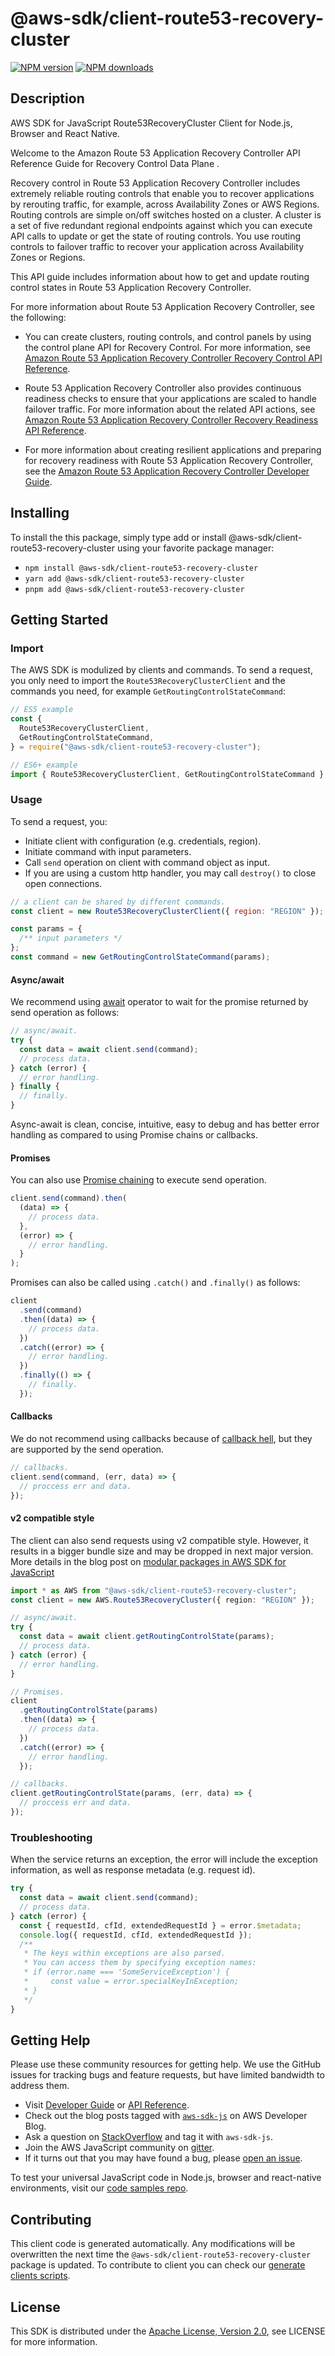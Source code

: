 # @aws-sdk/client-route53-recovery-cluster

[![NPM version](https://img.shields.io/npm/v/@aws-sdk/client-route53-recovery-cluster/latest.svg)](https://www.npmjs.com/package/@aws-sdk/client-route53-recovery-cluster)
[![NPM downloads](https://img.shields.io/npm/dm/@aws-sdk/client-route53-recovery-cluster.svg)](https://www.npmjs.com/package/@aws-sdk/client-route53-recovery-cluster)

## Description

AWS SDK for JavaScript Route53RecoveryCluster Client for Node.js, Browser and React Native.

<p>Welcome to the Amazon Route 53 Application Recovery Controller API Reference Guide for Recovery Control Data Plane .</p>
<p>Recovery control in Route 53 Application Recovery Controller includes extremely reliable routing controls that enable you to recover applications
by rerouting traffic, for example, across Availability Zones or AWS Regions. Routing controls are simple on/off switches
hosted on a cluster. A cluster is a set of five redundant regional endpoints against which you can execute API calls to update or
get the state of routing controls. You use routing controls to failover traffic to recover your application
across Availability Zones or Regions.</p>
<p>This API guide includes information about how to get and update routing control states in Route 53 Application Recovery Controller.</p>
<p>For more information about Route 53 Application Recovery Controller, see the following:</p>
<ul>
<li>
<p>You can create clusters, routing controls, and control panels by using the control plane API for Recovery
Control. For more information, see <a href="https://docs.aws.amazon.com/recovery-cluster/latest/api/">Amazon Route 53 Application Recovery Controller Recovery Control API Reference</a>.</p>
</li>
<li>
<p>Route 53 Application Recovery Controller also provides continuous readiness checks to ensure that your applications are scaled to handle failover traffic.
For more information about the related API actions, see <a href="https://docs.aws.amazon.com/recovery-readiness/latest/api/">Amazon Route 53 Application Recovery Controller Recovery Readiness API Reference</a>.</p>
</li>
<li>
<p>For more information about creating resilient applications and preparing for recovery readiness with Route 53 Application Recovery Controller,
see the <a href="r53recovery/latest/dg/">Amazon Route 53 Application Recovery Controller Developer Guide</a>.</p>
</li>
</ul>

## Installing

To install the this package, simply type add or install @aws-sdk/client-route53-recovery-cluster
using your favorite package manager:

- `npm install @aws-sdk/client-route53-recovery-cluster`
- `yarn add @aws-sdk/client-route53-recovery-cluster`
- `pnpm add @aws-sdk/client-route53-recovery-cluster`

## Getting Started

### Import

The AWS SDK is modulized by clients and commands.
To send a request, you only need to import the `Route53RecoveryClusterClient` and
the commands you need, for example `GetRoutingControlStateCommand`:

```js
// ES5 example
const {
  Route53RecoveryClusterClient,
  GetRoutingControlStateCommand,
} = require("@aws-sdk/client-route53-recovery-cluster");
```

```ts
// ES6+ example
import { Route53RecoveryClusterClient, GetRoutingControlStateCommand } from "@aws-sdk/client-route53-recovery-cluster";
```

### Usage

To send a request, you:

- Initiate client with configuration (e.g. credentials, region).
- Initiate command with input parameters.
- Call `send` operation on client with command object as input.
- If you are using a custom http handler, you may call `destroy()` to close open connections.

```js
// a client can be shared by different commands.
const client = new Route53RecoveryClusterClient({ region: "REGION" });

const params = {
  /** input parameters */
};
const command = new GetRoutingControlStateCommand(params);
```

#### Async/await

We recommend using [await](https://developer.mozilla.org/en-US/docs/Web/JavaScript/Reference/Operators/await)
operator to wait for the promise returned by send operation as follows:

```js
// async/await.
try {
  const data = await client.send(command);
  // process data.
} catch (error) {
  // error handling.
} finally {
  // finally.
}
```

Async-await is clean, concise, intuitive, easy to debug and has better error handling
as compared to using Promise chains or callbacks.

#### Promises

You can also use [Promise chaining](https://developer.mozilla.org/en-US/docs/Web/JavaScript/Guide/Using_promises#chaining)
to execute send operation.

```js
client.send(command).then(
  (data) => {
    // process data.
  },
  (error) => {
    // error handling.
  }
);
```

Promises can also be called using `.catch()` and `.finally()` as follows:

```js
client
  .send(command)
  .then((data) => {
    // process data.
  })
  .catch((error) => {
    // error handling.
  })
  .finally(() => {
    // finally.
  });
```

#### Callbacks

We do not recommend using callbacks because of [callback hell](http://callbackhell.com/),
but they are supported by the send operation.

```js
// callbacks.
client.send(command, (err, data) => {
  // proccess err and data.
});
```

#### v2 compatible style

The client can also send requests using v2 compatible style.
However, it results in a bigger bundle size and may be dropped in next major version. More details in the blog post
on [modular packages in AWS SDK for JavaScript](https://aws.amazon.com/blogs/developer/modular-packages-in-aws-sdk-for-javascript/)

```ts
import * as AWS from "@aws-sdk/client-route53-recovery-cluster";
const client = new AWS.Route53RecoveryCluster({ region: "REGION" });

// async/await.
try {
  const data = await client.getRoutingControlState(params);
  // process data.
} catch (error) {
  // error handling.
}

// Promises.
client
  .getRoutingControlState(params)
  .then((data) => {
    // process data.
  })
  .catch((error) => {
    // error handling.
  });

// callbacks.
client.getRoutingControlState(params, (err, data) => {
  // proccess err and data.
});
```

### Troubleshooting

When the service returns an exception, the error will include the exception information,
as well as response metadata (e.g. request id).

```js
try {
  const data = await client.send(command);
  // process data.
} catch (error) {
  const { requestId, cfId, extendedRequestId } = error.$metadata;
  console.log({ requestId, cfId, extendedRequestId });
  /**
   * The keys within exceptions are also parsed.
   * You can access them by specifying exception names:
   * if (error.name === 'SomeServiceException') {
   *     const value = error.specialKeyInException;
   * }
   */
}
```

## Getting Help

Please use these community resources for getting help.
We use the GitHub issues for tracking bugs and feature requests, but have limited bandwidth to address them.

- Visit [Developer Guide](https://docs.aws.amazon.com/sdk-for-javascript/v3/developer-guide/welcome.html)
  or [API Reference](https://docs.aws.amazon.com/AWSJavaScriptSDK/v3/latest/index.html).
- Check out the blog posts tagged with [`aws-sdk-js`](https://aws.amazon.com/blogs/developer/tag/aws-sdk-js/)
  on AWS Developer Blog.
- Ask a question on [StackOverflow](https://stackoverflow.com/questions/tagged/aws-sdk-js) and tag it with `aws-sdk-js`.
- Join the AWS JavaScript community on [gitter](https://gitter.im/aws/aws-sdk-js-v3).
- If it turns out that you may have found a bug, please [open an issue](https://github.com/aws/aws-sdk-js-v3/issues/new/choose).

To test your universal JavaScript code in Node.js, browser and react-native environments,
visit our [code samples repo](https://github.com/aws-samples/aws-sdk-js-tests).

## Contributing

This client code is generated automatically. Any modifications will be overwritten the next time the `@aws-sdk/client-route53-recovery-cluster` package is updated.
To contribute to client you can check our [generate clients scripts](https://github.com/aws/aws-sdk-js-v3/tree/main/scripts/generate-clients).

## License

This SDK is distributed under the
[Apache License, Version 2.0](http://www.apache.org/licenses/LICENSE-2.0),
see LICENSE for more information.

